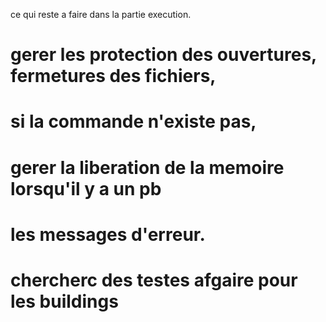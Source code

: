 ce qui reste a faire dans la partie execution. 
# gerer les protection des ouvertures, fermetures des fichiers, 
# si la commande n'existe pas, 
# gerer la liberation de la memoire lorsqu'il y a un pb
# les messages d'erreur.
# chercherc des testes afgaire pour les buildings